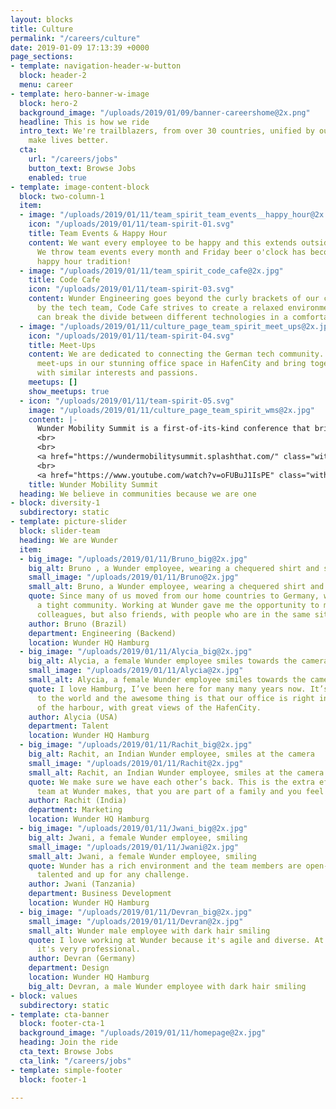 ```yaml
---
layout: blocks
title: Culture
permalink: "/careers/culture"
date: 2019-01-09 17:13:39 +0000
page_sections:
- template: navigation-header-w-button
  block: header-2
  menu: career
- template: hero-banner-w-image
  block: hero-2
  background_image: "/uploads/2019/01/09/banner-careershome@2x.png"
  headline: This is how we ride
  intro_text: We're trailblazers, from over 30 countries, unified by our passion to
    make lives better.
  cta:
    url: "/careers/jobs"
    button_text: Browse Jobs
    enabled: true
- template: image-content-block
  block: two-column-1
  item:
  - image: "/uploads/2019/01/11/team_spirit_team_events__happy_hour@2x.jpg"
    icon: "/uploads/2019/01/11/team-spirit-01.svg"
    title: Team Events & Happy Hour
    content: We want every employee to be happy and this extends outside work hours.
      We throw team events every month and Friday beer o'clock has become a Wunder
      happy hour tradition!
  - image: "/uploads/2019/01/11/team_spirit_code_cafe@2x.jpg"
    title: Code Cafe
    icon: "/uploads/2019/01/11/team-spirit-03.svg"
    content: Wunder Engineering goes beyond the curly brackets of our code. Facilitated
      by the tech team, Code Cafe strives to create a relaxed environment where developers
      can break the divide between different technologies in a comfortable setting!
  - image: "/uploads/2019/01/11/culture_page_team_spirit_meet_ups@2x.jpg"
    icon: "/uploads/2019/01/11/team-spirit-04.svg"
    title: Meet-Ups
    content: We are dedicated to connecting the German tech community. We host regular
      meet-ups in our stunning office space in HafenCity and bring together professionals
      with similar interests and passions.
    meetups: []
    show_meetups: true
  - icon: "/uploads/2019/01/11/team-spirit-05.svg"
    image: "/uploads/2019/01/11/culture_page_team_spirit_wms@2x.jpg"
    content: |-
      Wunder Mobility Summit is a first-of-its-kind conference that brings together stalwarts of the mobility industry from across the world. With over 300 international experts, the Wunder Mobility Summit is the largest, most exclusive conference of its kind in Germany.
      <br>
      <br>
      <a href="https://wundermobilitysummit.splashthat.com/" class="with-arrow">WMS18 Homepage</a>
      <br>
      <a href="https://www.youtube.com/watch?v=oFUBuJ1IsPE" class="with-arrow">WMS18 Aftermovie</a>
    title: Wunder Mobility Summit
  heading: We believe in communities because we are one
- block: diversity-1
  subdirectory: static
- template: picture-slider
  block: slider-team
  heading: We are Wunder
  item:
  - big_image: "/uploads/2019/01/11/Bruno_big@2x.jpg"
    big_alt: Bruno , a Wunder employee, wearing a chequered shirt and smiling
    small_image: "/uploads/2019/01/11/Bruno@2x.jpg"
    small_alt: Bruno, a Wunder employee, wearing a chequered shirt and smiling
    quote: Since many of us moved from our home countries to Germany, we have formed
      a tight community. Working at Wunder gave me the opportunity to make not just
      colleagues, but also friends, with people who are in the same situation as me.
    author: Bruno (Brazil)
    department: Engineering (Backend)
    location: Wunder HQ Hamburg
  - big_image: "/uploads/2019/01/11/Alycia_big@2x.jpg"
    big_alt: Alycia, a female Wunder employee smiles towards the camera
    small_image: "/uploads/2019/01/11/Alycia@2x.jpg"
    small_alt: Alycia, a female Wunder employee smiles towards the camera
    quote: I love Hamburg, I’ve been here for many many years now. It’s the gateway
      to the world and the awesome thing is that our office is right in the middle
      of the harbour, with great views of the HafenCity.
    author: Alycia (USA)
    department: Talent
    location: Wunder HQ Hamburg
  - big_image: "/uploads/2019/01/11/Rachit_big@2x.jpg"
    big_alt: Rachit, an Indian Wunder employee, smiles at the camera
    small_image: "/uploads/2019/01/11/Rachit@2x.jpg"
    small_alt: Rachit, an Indian Wunder employee, smiles at the camera
    quote: We make sure we have each other’s back. This is the extra effort that the
      team at Wunder makes, that you are part of a family and you feel at home here.
    author: Rachit (India)
    department: Marketing
    location: Wunder HQ Hamburg
  - big_image: "/uploads/2019/01/11/Jwani_big@2x.jpg"
    big_alt: Jwani, a female Wunder employee, smiling
    small_image: "/uploads/2019/01/11/Jwani@2x.jpg"
    small_alt: Jwani, a female Wunder employee, smiling
    quote: Wunder has a rich environment and the team members are open-minded, very
      talented and up for any challenge.
    author: Jwani (Tanzania)
    department: Business Development
    location: Wunder HQ Hamburg
  - big_image: "/uploads/2019/01/11/Devran_big@2x.jpg"
    small_image: "/uploads/2019/01/11/Devran@2x.jpg"
    small_alt: Wunder male employee with dark hair smiling
    quote: I love working at Wunder because it's agile and diverse. At the same time,
      it's very professional.
    author: Devran (Germany)
    department: Design
    location: Wunder HQ Hamburg
    big_alt: Devran, a male Wunder employee with dark hair smiling
- block: values
  subdirectory: static
- template: cta-banner
  block: footer-cta-1
  background_image: "/uploads/2019/01/11/homepage@2x.jpg"
  heading: Join the ride
  cta_text: Browse Jobs
  cta_link: "/careers/jobs"
- template: simple-footer
  block: footer-1

---
```

